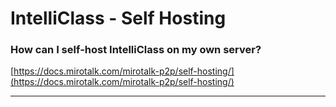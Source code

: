 # IntelliClass - Self Hosting

### How can I self-host IntelliClass on my own server?

[https://docs.mirotalk.com/mirotalk-p2p/self-hosting/](https://docs.mirotalk.com/mirotalk-p2p/self-hosting/)

---
